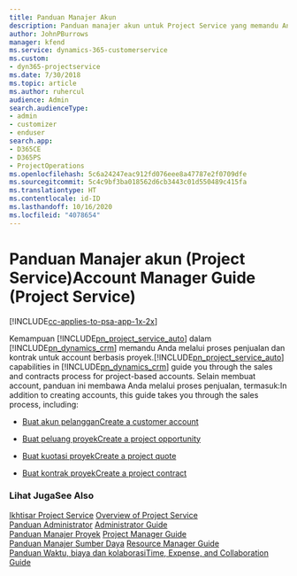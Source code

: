 ```yaml
---
title: Panduan Manajer Akun
description: Panduan manajer akun untuk Project Service yang memandu Anda melalui proses penjualan dan kontrak untuk account berbasis proyek
author: JohnPBurrows
manager: kfend
ms.service: dynamics-365-customerservice
ms.custom:
- dyn365-projectservice
ms.date: 7/30/2018
ms.topic: article
ms.author: ruhercul
audience: Admin
search.audienceType:
- admin
- customizer
- enduser
search.app:
- D365CE
- D365PS
- ProjectOperations
ms.openlocfilehash: 5c6a24247eac912fd076eee8a47787e2f0709dfe
ms.sourcegitcommit: 5c4c9bf3ba018562d6cb3443c01d550489c415fa
ms.translationtype: HT
ms.contentlocale: id-ID
ms.lasthandoff: 10/16/2020
ms.locfileid: "4078654"
---
```

# <a name="account-manager-guide-project-service"></a><span data-ttu-id="7f95e-103">Panduan Manajer akun (Project Service)</span><span class="sxs-lookup"><span data-stu-id="7f95e-103">Account Manager Guide (Project Service)</span></span>

[!INCLUDE[cc-applies-to-psa-app-1x-2x](../includes/cc-applies-to-psa-app-1x-2x.md)]

<span data-ttu-id="7f95e-104">Kemampuan [!INCLUDE[pn_project_service_auto](../includes/pn-project-service-auto.md)] dalam [!INCLUDE[pn_dynamics_crm](../includes/pn-dynamics-crm.md)] memandu Anda melalui proses penjualan dan kontrak untuk account berbasis proyek.</span><span class="sxs-lookup"><span data-stu-id="7f95e-104">[!INCLUDE[pn_project_service_auto](../includes/pn-project-service-auto.md)] capabilities in [!INCLUDE[pn_dynamics_crm](../includes/pn-dynamics-crm.md)] guide you through the sales and contracts process for project-based accounts.</span></span> <span data-ttu-id="7f95e-105">Selain membuat account, panduan ini membawa Anda melalui proses penjualan, termasuk:</span><span class="sxs-lookup"><span data-stu-id="7f95e-105">In addition to creating accounts, this guide takes you through the sales process, including:</span></span>  
  
-   [<span data-ttu-id="7f95e-106">Buat akun pelanggan</span><span class="sxs-lookup"><span data-stu-id="7f95e-106">Create a customer account</span></span>](../psa/create-customer-account.md)  
  
-   [<span data-ttu-id="7f95e-107">Buat peluang proyek</span><span class="sxs-lookup"><span data-stu-id="7f95e-107">Create a project opportunity</span></span>](../psa/create-project-opportunity.md)  
  
-   [<span data-ttu-id="7f95e-108">Buat kuotasi proyek</span><span class="sxs-lookup"><span data-stu-id="7f95e-108">Create a project quote</span></span>](../psa/create-project-quote.md)  
  
-   [<span data-ttu-id="7f95e-109">Buat kontrak proyek</span><span class="sxs-lookup"><span data-stu-id="7f95e-109">Create a project contract</span></span>](../psa/create-project-contract.md)  
  
  
### <a name="see-also"></a><span data-ttu-id="7f95e-110">Lihat Juga</span><span class="sxs-lookup"><span data-stu-id="7f95e-110">See Also</span></span>  
 <span data-ttu-id="7f95e-111">[Ikhtisar Project Service](../psa/overview.md) </span><span class="sxs-lookup"><span data-stu-id="7f95e-111">[Overview of Project Service](../psa/overview.md) </span></span>  
 <span data-ttu-id="7f95e-112">[Panduan Administrator](../psa/admin-guide.md) </span><span class="sxs-lookup"><span data-stu-id="7f95e-112">[Administrator Guide](../psa/admin-guide.md) </span></span>  
 <span data-ttu-id="7f95e-113">[Panduan Manajer Proyek](../psa/project-manager-guide.md) </span><span class="sxs-lookup"><span data-stu-id="7f95e-113">[Project Manager Guide](../psa/project-manager-guide.md) </span></span>  
 <span data-ttu-id="7f95e-114">[Panduan Manajer Sumber Daya](../psa/resource-manager-guide.md) </span><span class="sxs-lookup"><span data-stu-id="7f95e-114">[Resource Manager Guide](../psa/resource-manager-guide.md) </span></span>  
 [<span data-ttu-id="7f95e-115">Panduan Waktu, biaya dan kolaborasi</span><span class="sxs-lookup"><span data-stu-id="7f95e-115">Time, Expense, and Collaboration Guide</span></span>](../psa/time-expense-collaboration-guide.md)
